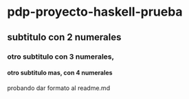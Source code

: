 # pdp-proyecto-haskell-prueba

## subtitulo con 2 numerales

### otro subtitulo con 3 numerales, ###
#### otro subtitulo mas, con 4 numerales
probando dar formato al readme.md